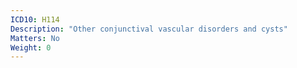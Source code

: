```yaml
---
ICD10: H114
Description: "Other conjunctival vascular disorders and cysts"
Matters: No
Weight: 0
---
```

